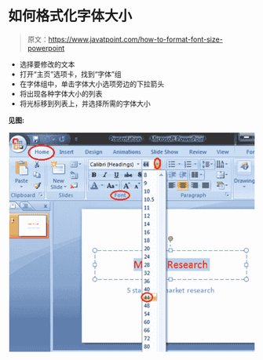 # 如何格式化字体大小

> 原文：<https://www.javatpoint.com/how-to-format-font-size-powerpoint>

*   选择要修改的文本
*   打开“主页”选项卡，找到“字体”组
*   在字体组中，单击字体大小选项旁边的下拉箭头
*   将出现各种字体大小的列表
*   将光标移到列表上，并选择所需的字体大小

**见图:**

![MSpowerpoint How to format font size 1](img/c70b96cac9af2a29dc4d662203a4ce58.png)